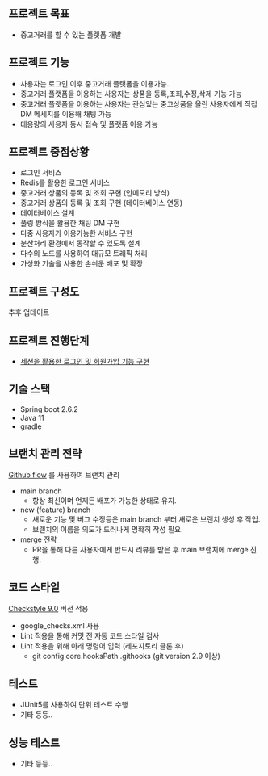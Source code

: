 ## 프로젝트 목표
* 중고거래를 할 수 있는 플랫폼 개발

## 프로젝트 기능
* 사용자는 로그인 이후 중고거래 플랫폼을 이용가능.
* 중고거래 플랫폼을 이용하는 사용자는 상품을 등록,조회,수정,삭제 기능 가능
* 중고거래 플랫폼을 이용하는 사용자는 관심있는 중고상품을 올린 사용자에게 직접 DM 메세지를 이용해 채팅 가능
* 대용량의 사용자 동시 접속 및 플랫폼 이용 가능

## 프로젝트 중점상황
* 로그인 서비스
* Redis를 활용한 로그인 서비스
* 중고거래 상품의 등록 및 조회 구현 (인메모리 방식)
* 중고거래 상품의 등록 및 조회 구현 (데이터베이스 연동)
* 데이터베이스 설계
* 풀링 방식을 활용한 채팅 DM 구현
* 다중 사용자가 이용가능한 서비스 구현
* 분산처리 환경에서 동작할 수 있도록 설계
* 다수의 노드를 사용하여 대규모 트래픽 처리
* 가상화 기술을 사용한 손쉬운 배포 및 확장


## 프로젝트 구성도

추후 업데이트

## 프로젝트 진행단계
- [세션을 활용한 로그인 및 회원가입 기능 구현](https://github.com/f-lab-edu/trade-platform/wiki/Project-features)

## 기술 스택

- Spring boot 2.6.2
- Java 11
- gradle


## 브랜치 관리 전략
[Github flow](https://docs.github.com/en/get-started/quickstart/github-flow) 를 사용하여 브랜치 관리
* main branch
  * 항상 최신이며 언제든 배포가 가능한 상태로 유지. 
* new (feature) branch
  * 새로운 기능 및 버그 수정등은 main branch 부터 새로운 브랜치 생성 후 작업.  
  * 브랜치의 이름을 의도가 드러나게 명확히 작성 필요.
* merge 전략
  * PR을 통해 다른 사용자에게 반드시 리뷰를 받은 후 main 브랜치에 merge 진행.

## 코드 스타일
[Checkstyle 9.0](https://github.com/checkstyle/checkstyle/releases/) 버전 적용

* google_checks.xml 사용
* Lint 적용을 통해 커밋 전 자동 코드 스타일 검사
* Lint 적용을 위해 아래 명령어 입력 (레포지토리 클론 후)
  * git config core.hooksPath .githooks (git version 2.9 이상)


## 테스트
* JUnit5를 사용하여 단위 테스트 수행
* 기타 등등..

## 성능 테스트
* 기타 등등..
